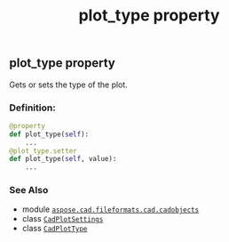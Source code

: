 ﻿---
title: plot_type property
second_title: Aspose.CAD for Python via .NET API References
description: 
type: docs
weight: 270
url: /python-net/aspose.cad.fileformats.cad.cadobjects/cadplotsettings/plot_type/
is_root: false
---

## plot_type property


Gets or sets the type of the plot.
### Definition:
```python
@property
def plot_type(self):
    ...
@plot_type.setter
def plot_type(self, value):
    ...
```

### See Also
* module [`aspose.cad.fileformats.cad.cadobjects`](../../)
* class [`CadPlotSettings`](/cad/python-net/aspose.cad.fileformats.cad.cadobjects/cadplotsettings)
* class [`CadPlotType`](/cad/python-net/aspose.cad.fileformats.cad.cadconsts/cadplottype)
